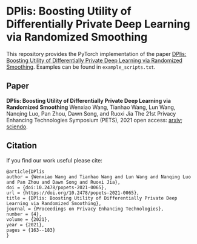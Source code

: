 # DPlis: Boosting Utility of Differentially Private Deep Learning via Randomized Smoothing

This repository provides the PyTorch implementation of the paper [DPlis: Boosting Utility of Differentially Private Deep Learning via Randomized Smoothing](https://sciendo.com/article/10.2478/popets-2021-0065). 
Examples can be found in `example_scripts.txt`. 

## Paper 
**DPlis: Boosting Utility of Differentially Private Deep Learning via Randomized Smoothing**
Wenxiao Wang, Tianhao Wang, Lun Wang, Nanqing Luo, Pan Zhou, Dawn Song, and Ruoxi Jia
The 21st Privacy Enhancing Technologies Symposium (PETS), 2021
open access: [arxiv](https://arxiv.org/abs/2103.01496); [sciendo](https://sciendo.com/article/10.2478/popets-2021-0065).



## Citation 
If you find our work useful please cite: 
```
@article{DPlis
author = {Wenxiao Wang and Tianhao Wang and Lun Wang and Nanqing Luo and Pan Zhou and Dawn Song and Ruoxi Jia},
doi = {doi:10.2478/popets-2021-0065},
url = {https://doi.org/10.2478/popets-2021-0065},
title = {DPlis: Boosting Utility of Differentially Private Deep Learning via Randomized Smoothing},
journal = {Proceedings on Privacy Enhancing Technologies},
number = {4},
volume = {2021},
year = {2021},
pages = {163--183}
}


```